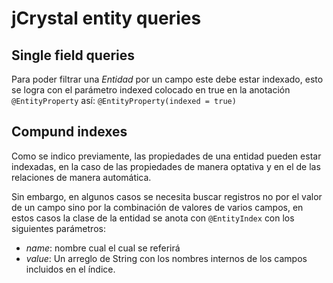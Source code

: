 # jCrystal entity queries

## Single field queries

Para poder filtrar una _Entidad_ por un campo este debe estar indexado, esto se logra con el parámetro indexed colocado en true en la anotación `@EntityProperty` así:
`@EntityProperty(indexed = true)`


## Compund indexes
Como se indico previamente, las propiedades de una entidad pueden estar indexadas, en la caso de las propiedades de manera optativa y en el de las relaciones de manera automática.

Sin embargo, en algunos casos se necesita buscar registros no por el valor de un campo sino por la combinación de valores de varios campos, en estos casos la clase de la entidad se anota con `@EntityIndex` con los siguientes parámetros:
- _name_: nombre cual el cual se referirá
- _value_: Un arreglo de String con los nombres internos de los campos incluidos en el índice.

